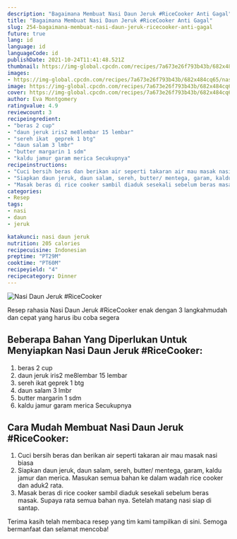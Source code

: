 ```yaml
---
description: "Bagaimana Membuat Nasi Daun Jeruk #RiceCooker Anti Gagal"
title: "Bagaimana Membuat Nasi Daun Jeruk #RiceCooker Anti Gagal"
slug: 254-bagaimana-membuat-nasi-daun-jeruk-ricecooker-anti-gagal
future: true
lang: id
language: id
languageCode: id
publishDate: 2021-10-24T11:41:48.521Z 
thumbnail: https://img-global.cpcdn.com/recipes/7a673e26f793b43b/682x484cq65/nasi-daun-jeruk-ricecooker-foto-resep-utama.png
images:
- https://img-global.cpcdn.com/recipes/7a673e26f793b43b/682x484cq65/nasi-daun-jeruk-ricecooker-foto-resep-utama.png
image: https://img-global.cpcdn.com/recipes/7a673e26f793b43b/682x484cq65/nasi-daun-jeruk-ricecooker-foto-resep-utama.png
cover: https://img-global.cpcdn.com/recipes/7a673e26f793b43b/682x484cq65/nasi-daun-jeruk-ricecooker-foto-resep-utama.png
author: Eva Montgomery
ratingvalue: 4.9
reviewcount: 3
recipeingredient:
- "beras 2 cup"
- "daun jeruk iris2 me8lembar 15 lembar"
- "sereh ikat  geprek 1 btg"
- "daun salam 3 lmbr"
- "butter margarin 1 sdm"
- "kaldu jamur garam merica Secukupnya"
recipeinstructions:
- "Cuci bersih beras dan berikan air seperti takaran air mau masak nasi biasa"
- "Siapkan daun jeruk, daun salam, sereh, butter/ mentega, garam, kaldu jamur dan merica. Masukan semua bahan ke dalam wadah rice cooker dan aduk2 rata."
- "Masak beras di rice cooker sambil diaduk sesekali sebelum beras masak. Supaya rata semua bahan nya. Setelah matang nasi siap di santap."
categories:
- Resep
tags:
- nasi
- daun
- jeruk

katakunci: nasi daun jeruk 
nutrition: 205 calories
recipecuisine: Indonesian
preptime: "PT29M"
cooktime: "PT60M"
recipeyield: "4"
recipecategory: Dinner
---
```



![Nasi Daun Jeruk #RiceCooker](https://img-global.cpcdn.com/recipes/7a673e26f793b43b/682x484cq65/nasi-daun-jeruk-ricecooker-foto-resep-utama.png)

Resep rahasia Nasi Daun Jeruk #RiceCooker  enak dengan 3 langkahmudah dan cepat yang harus ibu coba segera

<!--inarticleads1-->

## Beberapa Bahan Yang Diperlukan Untuk Menyiapkan Nasi Daun Jeruk #RiceCooker:

1. beras 2 cup
1. daun jeruk iris2 me8lembar 15 lembar
1. sereh ikat  geprek 1 btg
1. daun salam 3 lmbr
1. butter margarin 1 sdm
1. kaldu jamur garam merica Secukupnya



<!--inarticleads2-->

## Cara Mudah Membuat Nasi Daun Jeruk #RiceCooker:

1. Cuci bersih beras dan berikan air seperti takaran air mau masak nasi biasa
1. Siapkan daun jeruk, daun salam, sereh, butter/ mentega, garam, kaldu jamur dan merica. Masukan semua bahan ke dalam wadah rice cooker dan aduk2 rata.
1. Masak beras di rice cooker sambil diaduk sesekali sebelum beras masak. Supaya rata semua bahan nya. Setelah matang nasi siap di santap.




Terima kasih telah membaca resep yang tim kami tampilkan di sini. Semoga bermanfaat dan selamat mencoba!
